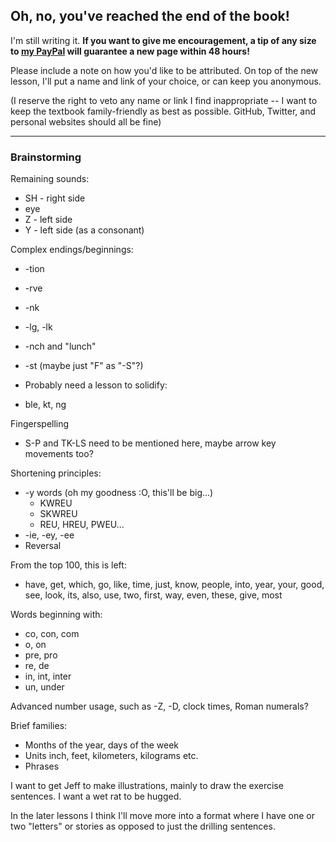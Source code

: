 ## **Oh, no, you've reached the end of the book!**

I'm still writing it. **If you want to give me encouragement, a tip of any size to **[**my PayPal**](https://www.paypal.me/morinted)** will guarantee a new page within 48 hours!**

Please include a note on how you'd like to be attributed. On top of the new lesson, I'll put a name and link of your choice, or can keep you anonymous.

\(I reserve the right to veto any name or link I find inappropriate -- I want to keep the textbook family-friendly as best as possible. GitHub, Twitter, and personal websites should all be fine\)

---

### Brainstorming

Remaining sounds:

* SH - right side
* eye
* Z - left side
* Y - left side \(as a consonant\)

Complex endings/beginnings:

* -tion
* -rve
* -nk

* -lg, -lk

* -nch and "lunch"

* -st \(maybe just "F" as "-S"?\)

* Probably need a lesson to solidify:

* ble, kt, ng

Fingerspelling

* S-P and TK-LS need to be mentioned here, maybe arrow key movements too?

Shortening principles:

* -y words \(oh my goodness :O, this'll be big...\)
  * KWREU
  * SKWREU
  * REU, HREU, PWEU...
* -ie, -ey, -ee
* Reversal

From the top 100, this is left:

* have, get, which, go, like, time, just, know, people, into, year, your, good, see, look, its, also, use, two, first, way, even, these, give, most

Words beginning with:

* co, con, com
* o, on
* pre, pro
* re, de
* in, int, inter
* un, under

Advanced number usage, such as -Z, -D, clock times, Roman numerals?

Brief families:

* Months of the year, days of the week
* Units inch, feet, kilometers, kilograms etc.
* Phrases

I want to get Jeff to make illustrations, mainly to draw the exercise sentences. I want a wet rat to be hugged.

In the later lessons I think I'll move more into a format where I have one or two "letters" or stories as opposed to just the drilling sentences.

